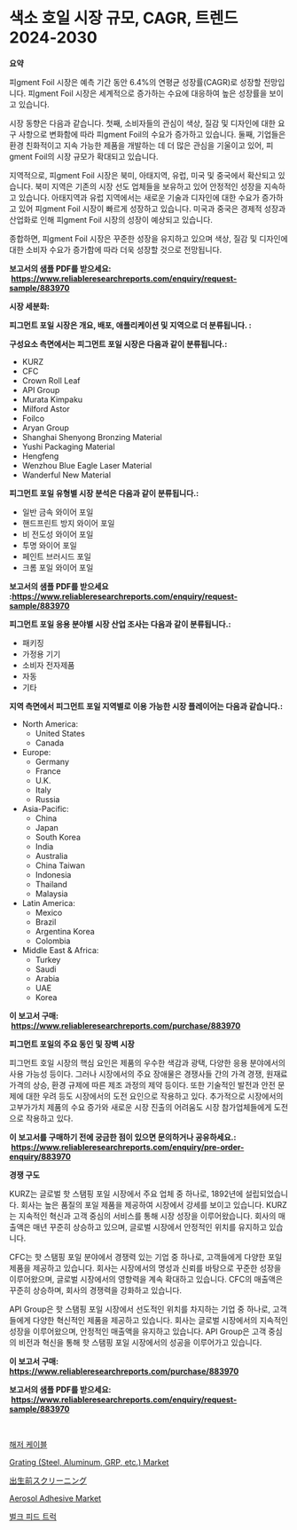 <p><h1>색소 호일 시장 규모, CAGR, 트렌드 2024-2030</h1></p><p><strong>요약</strong></p>
<p><p>피gment Foil 시장은 예측 기간 동안 6.4%의 연평균 성장률(CAGR)로 성장할 전망입니다. 피gment Foil 시장은 세계적으로 증가하는 수요에 대응하여 높은 성장률을 보이고 있습니다.</p><p>시장 동향은 다음과 같습니다. 첫째, 소비자들의 관심이 색상, 질감 및 디자인에 대한 요구 사항으로 변화함에 따라 피gment Foil의 수요가 증가하고 있습니다. 둘째, 기업들은 환경 친화적이고 지속 가능한 제품을 개발하는 데 더 많은 관심을 기울이고 있어, 피gment Foil의 시장 규모가 확대되고 있습니다.</p><p>지역적으로, 피gment Foil 시장은 북미, 아태지역, 유럽, 미국 및 중국에서 확산되고 있습니다. 북미 지역은 기존의 시장 선도 업체들을 보유하고 있어 안정적인 성장을 지속하고 있습니다. 아태지역과 유럽 지역에서는 새로운 기술과 디자인에 대한 수요가 증가하고 있어 피gment Foil 시장이 빠르게 성장하고 있습니다. 미국과 중국은 경제적 성장과 산업화로 인해 피gment Foil 시장의 성장이 예상되고 있습니다.</p><p>종합하면, 피gment Foil 시장은 꾸준한 성장을 유지하고 있으며 색상, 질감 및 디자인에 대한 소비자 수요가 증가함에 따라 더욱 성장할 것으로 전망됩니다.</p></p>
<p><strong>보고서의 샘플 PDF를 받으세요: &nbsp;<a href="https://www.reliableresearchreports.com/enquiry/request-sample/883970">https://www.reliableresearchreports.com/enquiry/request-sample/883970</a></strong></p>
<p><strong>시장 세분화:</strong></p>
<p><strong> 피그먼트 포일 시장은 개요, 배포, 애플리케이션 및 지역으로 더 분류됩니다. :</strong></p>
<p><strong>구성요소 측면에서는 피그먼트 포일 시장은 다음과 같이 분류됩니다.:</strong></p>
<p><ul><li>KURZ</li><li>CFC</li><li>Crown Roll Leaf</li><li>API Group</li><li>Murata Kimpaku</li><li>Milford Astor</li><li>Foilco</li><li>Aryan Group</li><li>Shanghai Shenyong Bronzing Material</li><li>Yushi Packaging Material</li><li>Hengfeng</li><li>Wenzhou Blue Eagle Laser Material</li><li>Wanderful New Material</li></ul></p>
<p><strong> 피그먼트 포일 유형별 시장 분석은 다음과 같이 분류됩니다.:</strong></p>
<p><ul><li>일반 금속 와이어 포일</li><li>핸드프린트 방지 와이어 포일</li><li>비 전도성 와이어 포일</li><li>투명 와이어 포일</li><li>페인트 브러시드 포일</li><li>크롬 포일 와이어 포일</li></ul></p>
<p><strong>보고서의 샘플 PDF를 받으세요 :<a href="https://www.reliableresearchreports.com/enquiry/request-sample/883970">https://www.reliableresearchreports.com/enquiry/request-sample/883970</a></strong></p>
<p><strong> 피그먼트 포일 응용 분야별 시장 산업 조사는 다음과 같이 분류됩니다.:</strong></p>
<p><ul><li>패키징</li><li>가정용 기기</li><li>소비자 전자제품</li><li>자동</li><li>기타</li></ul></p>
<p><strong>지역 측면에서 피그먼트 포일 지역별로 이용 가능한 시장 플레이어는 다음과 같습니다.:</strong></p>
<p><ul>
    <li>
        North America:
        <ul>
            <li>United States</li>
            <li>Canada</li>
        </ul>
    </li>
    <li>
        Europe:
        <ul>
            <li>Germany</li>
            <li>France</li>
            <li>U.K.</li>
            <li>Italy</li>
            <li>Russia</li>
        </ul>
    </li>
    <li>
        Asia-Pacific:
        <ul>
            <li>China</li>
            <li>Japan</li>
            <li>South Korea</li>
            <li>India</li>
            <li>Australia</li>
            <li>China Taiwan</li>
            <li>Indonesia</li>
            <li>Thailand</li>
            <li>Malaysia</li>
        </ul>
    </li>
    <li>
        Latin America:
        <ul>
            <li>Mexico</li>
            <li>Brazil</li>
            <li>Argentina Korea</li>
            <li>Colombia</li>
        </ul>
    </li>
    <li>
        Middle East & Africa:
        <ul>
            <li>Turkey</li>
            <li>Saudi</li>
            <li>Arabia</li>
            <li>UAE</li>
            <li>Korea</li>
        </ul>
    </li>
    </ul></p>
<p><strong>이 보고서 구매: &nbsp;<a href="https://www.reliableresearchreports.com/purchase/883970">https://www.reliableresearchreports.com/purchase/883970</a></strong></p>
<p><strong>피그먼트 포일의 주요 동인 및 장벽 시장</strong></p>
<p><p>피그먼트 호일 시장의 핵심 요인은 제품의 우수한 색감과 광택, 다양한 응용 분야에서의 사용 가능성 등이다. 그러나 시장에서의 주요 장애물은 경쟁사들 간의 가격 경쟁, 원재료 가격의 상승, 환경 규제에 따른 제조 과정의 제약 등이다. 또한 기술적인 발전과 안전 문제에 대한 우려 등도 시장에서의 도전 요인으로 작용하고 있다. 추가적으로 시장에서의 고부가가치 제품의 수요 증가와 새로운 시장 진출의 어려움도 시장 참가업체들에게 도전으로 작용하고 있다.</p></p>
<p><strong>이 보고서를 구매하기 전에 궁금한 점이 있으면 문의하거나 공유하세요.: &nbsp;<a href="https://www.reliableresearchreports.com/enquiry/pre-order-enquiry/883970">https://www.reliableresearchreports.com/enquiry/pre-order-enquiry/883970</a></strong></p>
<p><strong>경쟁 구도</strong></p>
<p><p>KURZ는 글로벌 핫 스탬핑 포일 시장에서 주요 업체 중 하나로, 1892년에 설립되었습니다. 회사는 높은 품질의 포일 제품을 제공하여 시장에서 강세를 보이고 있습니다. KURZ는 지속적인 혁신과 고객 중심의 서비스를 통해 시장 성장을 이루어왔습니다. 회사의 매출액은 매년 꾸준히 상승하고 있으며, 글로벌 시장에서 안정적인 위치를 유지하고 있습니다.</p><p>CFC는 핫 스탬핑 포일 분야에서 경쟁력 있는 기업 중 하나로, 고객들에게 다양한 포일 제품을 제공하고 있습니다. 회사는 시장에서의 명성과 신뢰를 바탕으로 꾸준한 성장을 이루어왔으며, 글로벌 시장에서의 영향력을 계속 확대하고 있습니다. CFC의 매출액은 꾸준히 상승하며, 회사의 경쟁력을 강화하고 있습니다.</p><p>API Group은 핫 스탬핑 포일 시장에서 선도적인 위치를 차지하는 기업 중 하나로, 고객들에게 다양한 혁신적인 제품을 제공하고 있습니다. 회사는 글로벌 시장에서의 지속적인 성장을 이루어왔으며, 안정적인 매출액을 유지하고 있습니다. API Group은 고객 중심의 비전과 혁신을 통해 핫 스탬핑 포일 시장에서의 성공을 이루어가고 있습니다.</p></p>
<p><strong>이 보고서 구매: &nbsp; <a href="https://www.reliableresearchreports.com/purchase/883970">https://www.reliableresearchreports.com/purchase/883970</a></strong></p>
<p><strong>보고서의 샘플 PDF를 받으세요: &nbsp;<a href="https://www.reliableresearchreports.com/enquiry/request-sample/883970">https://www.reliableresearchreports.com/enquiry/request-sample/883970</a></strong><strong></strong></p>
<p>&nbsp;</p>
<p><p><a href="https://medium.com/@stanleylyittle554467/%EC%9E%A0%EC%88%98%EC%84%A0-%EC%BC%80%EC%9D%B4%EB%B8%94-%EC%8B%9C%EC%9E%A5-%EC%A0%84%EB%A7%9D-%EC%82%B0%EC%97%85-%EA%B0%9C%EC%9A%94-%EB%B0%8F-%EC%98%88%EC%B8%A1-2024%EB%85%84%EB%B6%80%ED%84%B0-2031%EB%85%84%EA%B9%8C%EC%A7%80-5c50743a044a">해저 케이블</a></p><p><a href="https://github.com/luckyshygirl/Market-Research-Report-List-3/blob/main/grating-steel-aluminum-grp-etc-market.md">Grating (Steel, Aluminum, GRP, etc.) Market</a></p><p><a href="https://github.com/zjkmgcs938405/Market-Research-Report-List-1/blob/main/33271651525.md">出生前スクリーニング</a></p><p><a href="https://issuu.com/reportprime-2/docs/aerosol-adhesive-market-size-2030.pptx">Aerosol Adhesive Market</a></p><p><a href="https://github.com/vsnao330707/Market-Research-Report-List-1/blob/main/74174031127.md">벌크 피드 트럭</a></p></p>